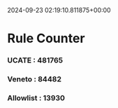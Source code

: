 2024-09-23 02:19:10.811875+00:00
# Rule Counter 
 ### UCATE : 481765

 ### Veneto : 84482

 ### Allowlist : 13930